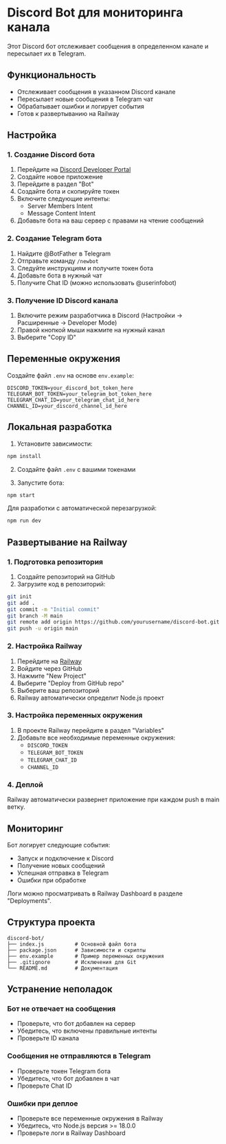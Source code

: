 # Discord Bot для мониторинга канала

Этот Discord бот отслеживает сообщения в определенном канале и пересылает их в Telegram.

## Функциональность

- Отслеживает сообщения в указанном Discord канале
- Пересылает новые сообщения в Telegram чат
- Обрабатывает ошибки и логирует события
- Готов к развертыванию на Railway

## Настройка

### 1. Создание Discord бота

1. Перейдите на [Discord Developer Portal](https://discord.com/developers/applications)
2. Создайте новое приложение
3. Перейдите в раздел "Bot"
4. Создайте бота и скопируйте токен
5. Включите следующие интенты:
   - Server Members Intent
   - Message Content Intent
6. Добавьте бота на ваш сервер с правами на чтение сообщений

### 2. Создание Telegram бота

1. Найдите @BotFather в Telegram
2. Отправьте команду `/newbot`
3. Следуйте инструкциям и получите токен бота
4. Добавьте бота в нужный чат
5. Получите Chat ID (можно использовать @userinfobot)

### 3. Получение ID Discord канала

1. Включите режим разработчика в Discord (Настройки → Расширенные → Developer Mode)
2. Правой кнопкой мыши нажмите на нужный канал
3. Выберите "Copy ID"

## Переменные окружения

Создайте файл `.env` на основе `env.example`:

```env
DISCORD_TOKEN=your_discord_bot_token_here
TELEGRAM_BOT_TOKEN=your_telegram_bot_token_here
TELEGRAM_CHAT_ID=your_telegram_chat_id_here
CHANNEL_ID=your_discord_channel_id_here
```

## Локальная разработка

1. Установите зависимости:

```bash
npm install
```

2. Создайте файл `.env` с вашими токенами

3. Запустите бота:

```bash
npm start
```

Для разработки с автоматической перезагрузкой:

```bash
npm run dev
```

## Развертывание на Railway

### 1. Подготовка репозитория

1. Создайте репозиторий на GitHub
2. Загрузите код в репозиторий:

```bash
git init
git add .
git commit -m "Initial commit"
git branch -M main
git remote add origin https://github.com/yourusername/discord-bot.git
git push -u origin main
```

### 2. Настройка Railway

1. Перейдите на [Railway](https://railway.app/)
2. Войдите через GitHub
3. Нажмите "New Project"
4. Выберите "Deploy from GitHub repo"
5. Выберите ваш репозиторий
6. Railway автоматически определит Node.js проект

### 3. Настройка переменных окружения

1. В проекте Railway перейдите в раздел "Variables"
2. Добавьте все необходимые переменные окружения:
   - `DISCORD_TOKEN`
   - `TELEGRAM_BOT_TOKEN`
   - `TELEGRAM_CHAT_ID`
   - `CHANNEL_ID`

### 4. Деплой

Railway автоматически развернет приложение при каждом push в main ветку.

## Мониторинг

Бот логирует следующие события:

- Запуск и подключение к Discord
- Получение новых сообщений
- Успешная отправка в Telegram
- Ошибки при обработке

Логи можно просматривать в Railway Dashboard в разделе "Deployments".

## Структура проекта

```
discord-bot/
├── index.js          # Основной файл бота
├── package.json      # Зависимости и скрипты
├── env.example       # Пример переменных окружения
├── .gitignore        # Исключения для Git
└── README.md         # Документация
```

## Устранение неполадок

### Бот не отвечает на сообщения

- Проверьте, что бот добавлен на сервер
- Убедитесь, что включены правильные интенты
- Проверьте ID канала

### Сообщения не отправляются в Telegram

- Проверьте токен Telegram бота
- Убедитесь, что бот добавлен в чат
- Проверьте Chat ID

### Ошибки при деплое

- Проверьте все переменные окружения в Railway
- Убедитесь, что Node.js версия >= 18.0.0
- Проверьте логи в Railway Dashboard
